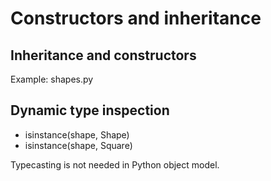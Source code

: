 # Constructors and inheritance

## Inheritance and constructors

Example: shapes.py

## Dynamic type inspection

  * isinstance(shape, Shape)
  * isinstance(shape, Square)

Typecasting is not needed in Python object model.
